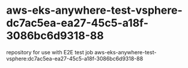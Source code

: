 # aws-eks-anywhere-test-vsphere-dc7ac5ea-ea27-45c5-a18f-3086bc6d9318-88
repository for use with E2E test job aws-eks-anywhere-test-vsphere:dc7ac5ea-ea27-45c5-a18f-3086bc6d9318-88
